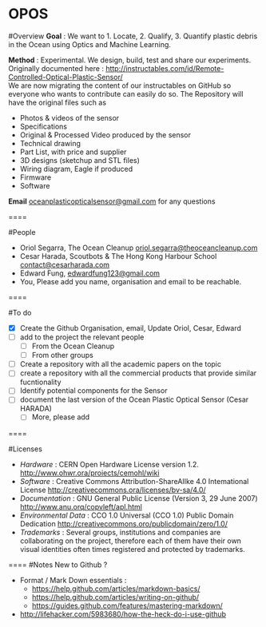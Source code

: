 OPOS
====
#Overview
**Goal** : We want to 1. Locate, 2. Qualify, 3. Quantify plastic debris in the Ocean using Optics and Machine Learning.<br>

**Method** : Experimental. We design, build, test and share our experiments. <br>
Originally documented here : http://instructables.com/id/Remote-Controlled-Optical-Plastic-Sensor/ <br>
We are now migrating the content of our instructables on GitHub so everyone who wants to contribute can easily do so. The Repository will have the original files such as 
- Photos & videos of the sensor
- Specifications
- Original & Processed Video produced by the sensor
- Technical drawing
- Part List, with price and supplier
- 3D designs (sketchup and STL files)
- Wiring diagram, Eagle if produced
- Firmware
- Software

**Email** oceanplasticopticalsensor@gmail.com for any questions

====

#People
- Oriol Segarra, The Ocean Cleanup oriol.segarra@theoceancleanup.com
- Cesar Harada, Scoutbots & The Hong Kong Harbour School contact@cesarharada.com
- Edward Fung, edwardfung123@gmail.com
- You, Please add you name, organisation and email to be reachable. 

====

#To do 

- [X] Create the Github Organisation, email, Update Oriol, Cesar, Edward
- [ ] add to the project the relevant people
  - [ ] From the Ocean Cleanup
  - [ ] From other groups
- [ ] Create a repository with all the academic papers on the topic
- [ ] create a repository with all the commercial products that provide similar fucntionality
- [ ] Identify potential components for the Sensor
- [ ] document the last version of the Ocean Plastic Optical Sensor (Cesar HARADA) 
  - [ ] More, please add
  
====

#Licenses
- *Hardware* : CERN Open Hardware License version 1.2. http://www.ohwr.ora/proiects/cemohl/wiki
- *Software* : Creative Commons Attributlon-ShareAIIke 4.0 Intemational License http://creativecommons.ora/licenses/bv-sa/4.0/
- *Documentation* : GNU General Public License (Version 3, 29 June 2007) http://www.anu.orq/copvleft/apl.html
- *Environmental Data* : CCO 1.0 Universal (CCO 1.0) Public Domain Dedication http://creativecommons.oro/publicdomain/zero/1.0/
- *Trademarks* : Several groups, institutions and companies are collaborating on the project, therefore each of them have their own visual identities often times registered and protected by trademarks. 

====
#Notes
New to Github ? 
- Format / Mark Down essentials : 
  - https://help.github.com/articles/markdown-basics/
  - https://help.github.com/articles/writing-on-github/
  - https://guides.github.com/features/mastering-markdown/
- http://lifehacker.com/5983680/how-the-heck-do-i-use-github
